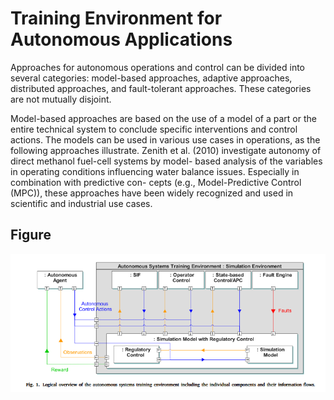 # Training Environment for Autonomous Applications

Approaches for autonomous operations and control can be divided
into several categories: model-based approaches, adaptive approaches,
distributed approaches, and fault-tolerant approaches. These categories
are not mutually disjoint.

Model-based approaches are based on the use of a model of a
part or the entire technical system to conclude specific interventions
and control actions. The models can be used in various use cases in
operations, as the following approaches illustrate. Zenith et al. (2010)
investigate autonomy of direct methanol fuel-cell systems by model-
based analysis of the variables in operating conditions influencing
water balance issues. Especially in combination with predictive con-
cepts (e.g., Model-Predictive Control (MPC)), these approaches have been
widely recognized and used in scientific and industrial use cases.

## Figure

![Autonomous Training Environment](/Research/Autonomy/pic/LogicalOverviewOfTrainingEnvironmentAutonomousSystems.png)